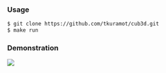 ### Usage
```bash
$ git clone https://github.com/tkuramot/cub3d.git
$ make run
```

### Demonstration
![](/docs/demo.gif)
